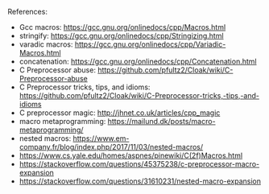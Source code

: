 References: 
 - Gcc macros: https://gcc.gnu.org/onlinedocs/cpp/Macros.html
 - stringify: https://gcc.gnu.org/onlinedocs/cpp/Stringizing.html
 - varadic macros: https://gcc.gnu.org/onlinedocs/cpp/Variadic-Macros.html
 - concatenation: https://gcc.gnu.org/onlinedocs/cpp/Concatenation.html
 - C Preprocessor abuse: https://github.com/pfultz2/Cloak/wiki/C-Preprocessor-abuse
 - C Preprocessor tricks, tips, and idioms: https://github.com/pfultz2/Cloak/wiki/C-Preprocessor-tricks,-tips,-and-idioms
 - C preprocessor magic: http://jhnet.co.uk/articles/cpp_magic
 - macro metaprogramming: https://mailund.dk/posts/macro-metaprogramming/
 - nested macros: https://www.em-company.fr/blog/index.php/2017/11/03/nested-macros/
 - https://www.cs.yale.edu/homes/aspnes/pinewiki/C(2f)Macros.html
 - https://stackoverflow.com/questions/45375238/c-preprocessor-macro-expansion
 - https://stackoverflow.com/questions/31610231/nested-macro-expansion

